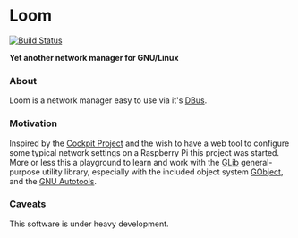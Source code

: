 # Loom

[![Build Status](https://travis-ci.org/tschaefer/loom.svg)](https://travis-ci.org/tschaefer/loom)

**Yet another network manager for GNU/Linux**

### About
Loom is a network manager easy to use via it's
[DBus](http://www.freedesktop.org/wiki/Software/dbus/).

### Motivation
Inspired by the [Cockpit Project](https://github.com/cockpit-project/cockpit/)
and the wish to have a web tool to configure some typical network settings on a
Raspberry Pi this project was started.
More or less this a playground to learn and work with the
[GLib](https://developer.gnome.org/glib/stable) general-purpose utility
library, especially with the included object system
[GObject](https://developer.gnome.org/gobject/stable/index.html), and the
[GNU Autotools](http://en.wikipedia.org/wiki/GNU_build_system).

### Caveats
This software is under heavy development.
